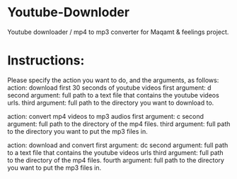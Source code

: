 # Youtube-Downloder
Youtube downloader / mp4 to mp3 converter for Maqamt &amp; feelings project.

# Instructions:
Please specify the action you want to do, and the arguments, as follows:
action: download first 30 seconds of youtube videos
first argument: d
second argument: full path to a text file that contains the youtube videos urls.
third argument: full path to the directory you want to download to.

action: convert mp4 videos to mp3 audios
first argument: c
second argument: full path to the directory of the mp4 files.
third argument: full path to the directory you want to put the mp3 files in.

action: download and convert
first argument: dc
second argument: full path to a text file that contains the youtube videos urls
third argument: full path to the directory of the mp4 files.
fourth argument: full path to the directory you want to put the mp3 files in.
